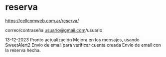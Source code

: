 # reserva
https://cellcomweb.com.ar/reserva/

correo/contraseña
usuario@gmail.com/usuario

13-12-2023
Pronto actualización 
Mejora en los mensajes, usando SweetAlert2
Envio de email para verificar cuenta creada
Envío de email con la reserva hecha. 
